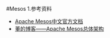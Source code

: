 #Mesos
1.参考资料
 * [Apache Mesos中文官方文档](http://mesos.mydoc.io/)
 * [董的博客——Apache Mesos总体架构](http://dongxicheng.org/apache-mesos/meso-architecture/)
